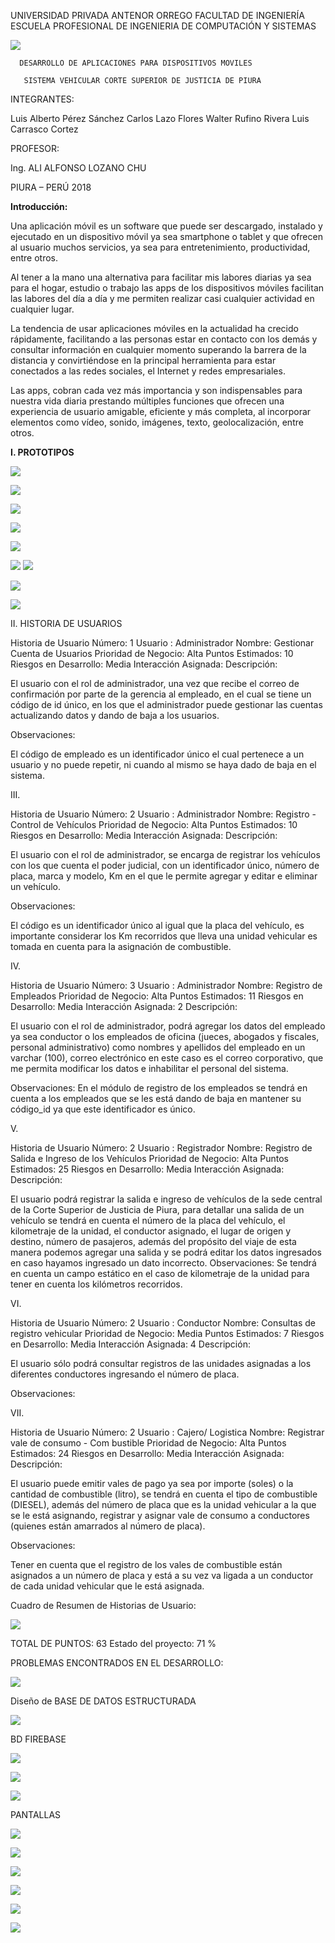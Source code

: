   UNIVERSIDAD PRIVADA ANTENOR ORREGO
                 FACULTAD DE INGENIERÍA
         ESCUELA PROFESIONAL DE INGENIERIA DE COMPUTACIÓN Y  SISTEMAS


![](https://i.imgur.com/mVJhcNs.jpg)

      DESARROLLO DE APLICACIONES PARA DISPOSITIVOS MOVILES

       SISTEMA VEHICULAR CORTE SUPERIOR DE JUSTICIA DE PIURA

INTEGRANTES:

Luis Alberto Pérez Sánchez
Carlos Lazo Flores
Walter Rufino Rivera
Luis Carrasco Cortez

PROFESOR:

Ing. ALI ALFONSO LOZANO CHU

PIURA – PERÚ
2018



**Introducción:**

Una aplicación móvil es un software que puede ser descargado, instalado y ejecutado en un dispositivo móvil ya sea smartphone o tablet  y que ofrecen al usuario muchos servicios, ya sea para entretenimiento, productividad, entre otros.

Al tener a la mano una alternativa para facilitar mis labores diarias ya sea para el hogar, estudio o trabajo las apps de los dispositivos móviles facilitan las labores del día a día y me permiten realizar casi cualquier actividad en cualquier lugar.

La tendencia de usar aplicaciones móviles en la actualidad ha crecido rápidamente, facilitando a las personas estar en contacto con los demás y consultar información en cualquier momento superando la barrera de la distancia y convirtiéndose en la principal herramienta para estar conectados a las redes sociales, el Internet y redes empresariales.

Las apps, cobran cada vez más importancia y son indispensables para nuestra vida diaria prestando múltiples funciones que ofrecen una experiencia de usuario amigable, eficiente y más completa, al incorporar elementos como vídeo, sonido, imágenes, texto, geolocalización, entre otros.


**I.	PROTOTIPOS**


![](https://i.imgur.com/mAFrYgK.png)



![](https://i.imgur.com/u9bSdFD.png)

 

![](https://i.imgur.com/0tsKDME.png)


![](https://i.imgur.com/5cT2JHc.png)


![](https://i.imgur.com/wTxytzB.png)


![](https://i.imgur.com/ha50O7V.png)
![](https://i.imgur.com/lhjSa7k.png)

![](https://i.imgur.com/T04fKLJ.png)


![](https://i.imgur.com/P2NCgBx.png)


II.	HISTORIA DE USUARIOS 

Historia de Usuario
Número: 1	Usuario : Administrador
Nombre: Gestionar Cuenta de Usuarios
Prioridad de Negocio: Alta	Puntos Estimados: 10
Riesgos en Desarrollo: Media	Interacción Asignada:
Descripción:

El usuario con el rol de administrador, una vez que recibe el correo de confirmación por parte de la gerencia al empleado, en el cual se tiene un código de id único, en los que el administrador puede gestionar las cuentas actualizando datos y dando de baja a los usuarios.

Observaciones:

El código de empleado es un identificador único el cual pertenece a un usuario y no puede repetir, ni cuando al mismo se haya dado de baja en el sistema.












III.	

Historia de Usuario
Número: 2	Usuario : Administrador
Nombre: Registro - Control de Vehículos
Prioridad de Negocio: Alta	Puntos Estimados: 10
Riesgos en Desarrollo: Media	Interacción Asignada:
Descripción:

El usuario con el rol de administrador, se encarga de registrar los vehículos con los que cuenta el poder judicial, con un identificador único, número de placa, marca y modelo, Km en el que le permite agregar y editar e eliminar un vehículo.

Observaciones:

El código es un identificador único al igual que la placa del vehículo, es importante considerar los Km recorridos que lleva una unidad vehicular es tomada en cuenta para la asignación de combustible.




IV.	



Historia de Usuario
Número: 3	Usuario : Administrador
Nombre: Registro de Empleados
Prioridad de Negocio: Alta	Puntos Estimados: 11
Riesgos en Desarrollo: Media	Interacción Asignada: 2
Descripción:

El usuario con el rol de administrador, podrá agregar los datos del empleado ya sea conductor o los empleados de oficina (jueces, abogados y fiscales, personal administrativo) como nombres y apellidos del empleado en un varchar (100), correo electrónico en este caso es el correo corporativo, que me permita modificar los datos e inhabilitar el personal del sistema.

Observaciones:
En el módulo de registro de los empleados se tendrá en cuenta a los empleados que se les está dando de baja en mantener su código_id ya que este identificador es único.

V.	











Historia de Usuario
Número: 2	Usuario : Registrador
Nombre: Registro de Salida e Ingreso de los Vehículos
Prioridad de Negocio: Alta	Puntos Estimados: 25
Riesgos en Desarrollo: Media	Interacción Asignada:
Descripción:

El usuario podrá registrar la salida e ingreso de vehículos de la sede central de la Corte Superior de Justicia de Piura, para detallar una salida de un vehículo se tendrá en cuenta el número de la placa del vehículo, el kilometraje de la unidad, el conductor asignado, el lugar de origen y destino, número de pasajeros, además del propósito del viaje de esta manera podemos agregar una salida y se podrá editar los datos ingresados en caso hayamos ingresado un dato incorrecto.
Observaciones:
Se tendrá en cuenta un campo estático en el caso de kilometraje de la unidad para tener en cuenta los kilómetros recorridos.


VI.	

Historia de Usuario
Número: 2	Usuario : Conductor
Nombre: Consultas de registro vehicular
Prioridad de Negocio: Media	Puntos Estimados: 7
Riesgos en Desarrollo: Media	Interacción Asignada: 4
Descripción:

El usuario sólo podrá consultar registros de las unidades asignadas a los diferentes conductores ingresando el número de placa.

Observaciones:


VII.	

Historia de Usuario
Número: 2	Usuario : Cajero/ Logistica
Nombre: Registrar vale de consumo - Com  bustible
Prioridad de Negocio: Alta	Puntos Estimados: 24
Riesgos en Desarrollo: Media	Interacción Asignada:
Descripción:

El usuario puede emitir vales de pago ya sea por importe (soles) o la cantidad de combustible (litro), se tendrá en cuenta el tipo de combustible (DIESEL), además del número de placa que es la unidad vehicular a la que se le está asignando, registrar y asignar vale de consumo a conductores (quienes están amarrados al número de placa).

Observaciones:

Tener en cuenta que el registro de los vales de combustible están asignados a un número de placa y está a su vez va ligada a un conductor de cada unidad vehicular que le está asignada.

Cuadro  de Resumen de Historias de Usuario:

![](https://i.imgur.com/Uds1z9d.png)


TOTAL DE PUNTOS: 63
Estado del proyecto: 71 %


PROBLEMAS ENCONTRADOS EN EL DESARROLLO: 

![](https://i.imgur.com/NfBEamN.png)


Diseño de BASE DE DATOS ESTRUCTURADA


![](https://i.imgur.com/ybqyOrc.png)

BD FIREBASE

![](https://i.imgur.com/cMfJ5jI.png)

![](https://i.imgur.com/yDvoXFq.png)

![](https://i.imgur.com/h2Ajvm5.png)










PANTALLAS

![](https://i.imgur.com/xOe5PbJ.png)

![](https://i.imgur.com/FpCeRmY.png)

![](https://i.imgur.com/JbTkWdm.png)

![](https://i.imgur.com/3qX5ZAd.png)

![](https://i.imgur.com/7DreFi9.png)

![](https://i.imgur.com/fKA2nj0.png)






